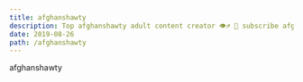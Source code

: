```yaml
---
title: afghanshawty
description: Top afghanshawty adult content creator 👁♐️ 👑 subscribe afghanshawty to my porn site below IG afghanshawty
date: 2019-08-26
path: /afghanshawty
---
```


afghanshawty